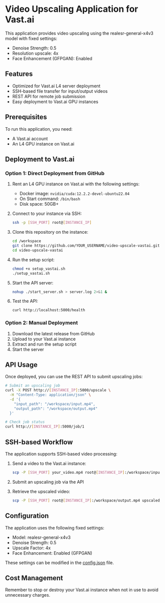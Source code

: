 # Video Upscaling Application for Vast.ai

This application provides video upscaling using the realesr-general-x4v3 model with fixed settings:
- Denoise Strength: 0.5
- Resolution upscale: 4x
- Face Enhancement (GFPGAN): Enabled

## Features

- Optimized for Vast.ai L4 server deployment
- SSH-based file transfer for input/output videos
- REST API for remote job submission
- Easy deployment to Vast.ai GPU instances

## Prerequisites

To run this application, you need:
- A Vast.ai account
- An L4 GPU instance on Vast.ai

## Deployment to Vast.ai

### Option 1: Direct Deployment from GitHub

1. Rent an L4 GPU instance on Vast.ai with the following settings:
   - Docker image: `nvidia/cuda:12.2.2-devel-ubuntu22.04`
   - On Start command: `/bin/bash`
   - Disk space: 50GB+

2. Connect to your instance via SSH:
   ```bash
   ssh -p [SSH_PORT] root@[INSTANCE_IP]
   ```

3. Clone this repository on the instance:
   ```bash
   cd /workspace
   git clone https://github.com/YOUR_USERNAME/video-upscale-vastai.git
   cd video-upscale-vastai
   ```

4. Run the setup script:
   ```bash
   chmod +x setup_vastai.sh
   ./setup_vastai.sh
   ```

5. Start the API server:
   ```bash
   nohup ./start_server.sh > server.log 2>&1 &
   ```

6. Test the API:
   ```bash
   curl http://localhost:5000/health
   ```

### Option 2: Manual Deployment

1. Download the latest release from GitHub
2. Upload to your Vast.ai instance
3. Extract and run the setup script
4. Start the server

## API Usage

Once deployed, you can use the REST API to submit upscaling jobs:

```bash
# Submit an upscaling job
curl -X POST http://[INSTANCE_IP]:5000/upscale \
  -H "Content-Type: application/json" \
  -d '{
    "input_path": "/workspace/input.mp4",
    "output_path": "/workspace/output.mp4"
  }'

# Check job status
curl http://[INSTANCE_IP]:5000/job/1
```

## SSH-based Workflow

The application supports SSH-based video processing:

1. Send a video to the Vast.ai instance:
   ```bash
   scp -P [SSH_PORT] your_video.mp4 root@[INSTANCE_IP]:/workspace/input.mp4
   ```

2. Submit an upscaling job via the API

3. Retrieve the upscaled video:
   ```bash
   scp -P [SSH_PORT] root@[INSTANCE_IP]:/workspace/output.mp4 upscaled_video.mp4
   ```

## Configuration

The application uses the following fixed settings:
- Model: realesr-general-x4v3
- Denoise Strength: 0.5
- Upscale Factor: 4x
- Face Enhancement: Enabled (GFPGAN)

These settings can be modified in the [config.json](file:///Users/igortkachenko/Downloads/aporto/upscale/config.json) file.

## Cost Management

Remember to stop or destroy your Vast.ai instance when not in use to avoid unnecessary charges.